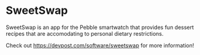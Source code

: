 # SweetSwap

SweetSwap is an app for the Pebble smartwatch that provides fun dessert recipes that are accomodating to personal dietary 
restrictions.

Check out https://devpost.com/software/sweetswap for more information!
